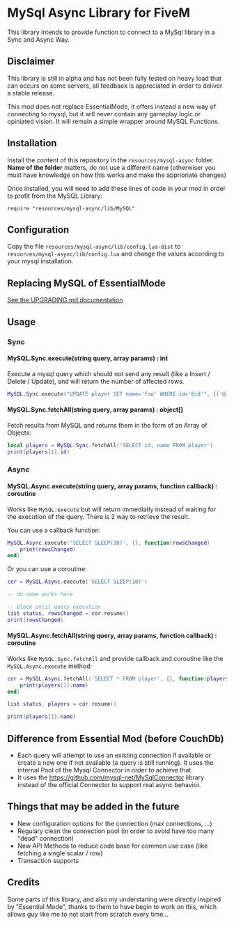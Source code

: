# MySql Async Library for FiveM

This library intends to provide function to connect to a MySql library in a Sync and Async Way.

## Disclaimer

This library is still in alpha and has not been fully tested on heavy load that can occurs on some servers, 
all feedback is appreciated in order to deliver a stable release.

This mod does not replace EssentialMode, it offers instead a new way of connecting to mysql, but
it will never contain any gameplay logic or opiniated vision. It will remain a simple wrapper around MySQL 
Functions.

## Installation

Install the content of this repository in the `resources/mysql-async` folder. **Name of the folder** matters, 
do not use a different name (otherwiser you must have knowledge on how this works and make the apprioriate 
changes)

Once installed, you will need to add these lines of code in your mod in order to profit from the MySQL 
Library:

```
require "resources/mysql-async/lib/MySQL"
```

## Configuration

Copy the file `resources/mysql-async/lib/config.lua-dist` to `resources/mysql-async/lib/config.lua` and 
change the values according to your mysql installation.

## Replacing MySQL of EssentialMode

[See the UPGRADING.md documentation](UPGRADING.md)

## Usage

### Sync

#### MySQL.Sync.execute(string query, array params) : int

Execute a mysql query which should not send any result (like a Insert / Delete / Update), and will return the 
number of affected rows.

```lua
MySQL.Sync.execute("UPDATE player SET name='foo' WHERE id='@id'", {['@id'] = 10})
```

#### MySQL.Sync.fetchAll(string query, array params) : object[]

Fetch results from MySQL and returns them in the form of an Array of Objects:

```lua
local players = MySQL.Sync.fetchAll('SELECT id, name FROM player')
print(players[1].id)
```

### Async

#### MySQL.Async.execute(string query, array params, function callback) : coroutine

Works like `MySQL:execute` but will return immediatly instead of waiting for the execution of the query.
There is 2 way to retrieve the result.

You can use a callback function:

```lua
MySQL.Async.execute('SELECT SLEEP(10)', {}, function(rowsChanged)
    print(rowsChanged)
end)
```

Or you can use a coroutine:

```lua
cor = MySQL.Async.execute('SELECT SLEEP(10)')

-- do some works here

-- Block until query execution
list status, rowsChanged = cor.resume()
print(rowsChanged)
```

#### MySQL.Async.fetchAll(string query, array params, function callback) : coroutine

Works like `MySQL.Sync.fetchAll` and provide callback and coroutine like the `MySQL.Async.execute` method:

```lua
cor = MySQL.Async.fetchAll('SELECT * FROM player', {}, function(players)
    print(players[1].name)
end)

list status, players = cor.resume()

print(players[1].name)
```

## Difference from Essential Mod (before CouchDb)

 * Each query will attempt to use an existing connection if available or create a new one if not available
 (a query is still running). It uses the internal Pool of the Mysql Connector in order to achieve that.
 * It uses the https://github.com/mysql-net/MySqlConnector library instead of the official Connector to support
 real async behavior.

## Things that may be added in the future

 * New configuration options for the connection (max connections, ...)
 * Regulary clean the connection pool (in order to avoid have too many "dead" connection)
 * New API Methods to reduce code base for common use case (like fetching a single scalar / row)
 * Transaction supports

## Credits

Some parts of this library, and also my understaning were directly inspired by "Essential Mode", thanks to 
them to have begin to work on this, which allows guy like me to not start from scratch every time...
